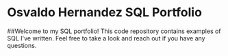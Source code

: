 # Osvaldo Hernandez SQL Portfolio


##Welcome to my SQL portfolio! This code repository contains examples of SQL I've written. Feel free to take a look and reach out if you have any questions.



